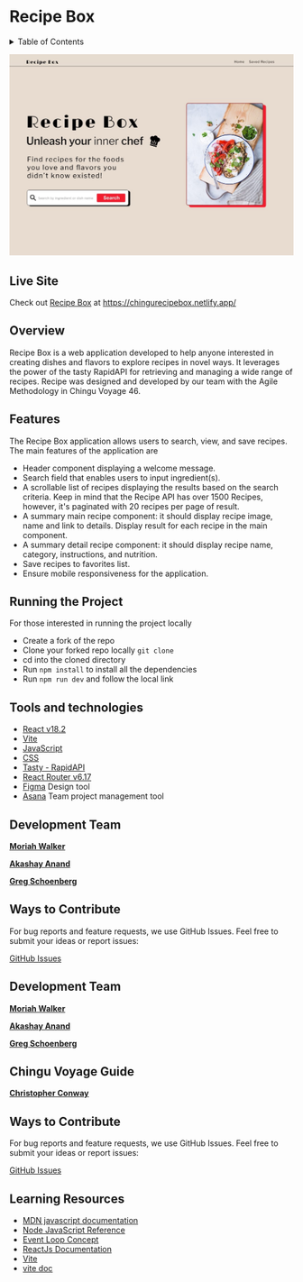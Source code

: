 # Recipe Box


<p>
<details>
<summary id="tableOfContents">Table of Contents</summary>

- [Overview](#overview)
- [Features](#features)
- [Running This Project Locally](#running-the-project)
- [Tools and technologies](#tools-and-technologies)
- [Development Team](#development-team)

</details>
</p>

![Recipe Box Logo](./docs/RecipeBoxHome.jpg)


## Live Site
Check out [Recipe Box](https://chingurecipebox.netlify.app/) at https://chingurecipebox.netlify.app/

## Overview

Recipe Box is a web application developed to help anyone interested in creating dishes and flavors to explore recipes in novel ways. It leverages the power of the tasty RapidAPI for retrieving and managing a wide range of recipes. 
Recipe was designed and developed by our team with the Agile Methodology in Chingu Voyage 46.

## Features

The Recipe Box application allows users to search, view, and save recipes. The main features of the application are
 * Header component displaying a welcome message.
 * Search field that enables users to input ingredient(s). 
 * A scrollable list of recipes displaying the results based on the search criteria. Keep in mind that the Recipe API has over 1500 Recipes, however, it's paginated with 20 recipes per page of result.
 * A summary main recipe component: it should display recipe image, name and link to details. Display result for each recipe in the main component.
 * A summary detail recipe component: it should display recipe name, category, instructions, and nutrition.
 * Save recipes to favorites list.
 * Ensure mobile responsiveness for the application.
 

## Running the Project

For those interested in running the project locally

* Create a fork of the repo
* Clone your forked repo locally `git clone` 
* cd into the cloned directory
* Run `npm install` to install all the dependencies
* Run `npm run dev` and follow the local link

## Tools and technologies

* [React v18.2](https://react.dev/)
* [Vite](https://vitejs.dev/)
* [JavaScript](https://developer.mozilla.org/en-US/docs/Web/JavaScript)
* [CSS](https://developer.mozilla.org/en-US/docs/Web/CSS)
* [Tasty - RapidAPI](https://rapidapi.com/apidojo/api/tasty)
* [React Router v6.17](https://reactrouter.com/en/main)
* [Figma](https://www.figma.com/) Design tool
* [Asana](https://asana.com/) Team project management tool

## Development Team

[**Moriah Walker**](https://github.com/MoriahSWalker)

[**Akashay Anand**](https://github.com/Akashay-Anand)

[**Greg Schoenberg**](https://github.com/GregNicholas)


## Ways to Contribute

For bug reports and feature requests, we use GitHub Issues. Feel free to submit your ideas or report issues:

[GitHub Issues](https://github.com/chingu-voyages/v46-tier2-team-21/issues)


## Development Team

[**Moriah Walker**](https://github.com/MoriahSWalker)


[**Akashay Anand**](https://github.com/Akashay-Anand)


[**Greg Schoenberg**](https://github.com/GregNicholas)

## Chingu Voyage Guide 

[**Christopher Conway**](https://github.com/ConwayCJ)

## Ways to Contribute

For bug reports and feature requests, we use GitHub Issues. Feel free to submit your ideas or report issues:

[GitHub Issues](https://github.com/chingu-voyages/v46-tier2-team-21/issues)




## Learning Resources

- [MDN javascript documentation](https://)
- [Node JavaScript Reference](https://nodejs.dev/en/learn/how-much-javascript-do-you-need-to-know-to-use-nodejs) 
- [Event Loop Concept](latentflip.com/loupe/)
- [ReactJs Documentation](https://react.dev/learn)
- [Vite](https://vitejs.dev/guide/)
- [vite doc](https://devdocs.io/vite/guide/index)
